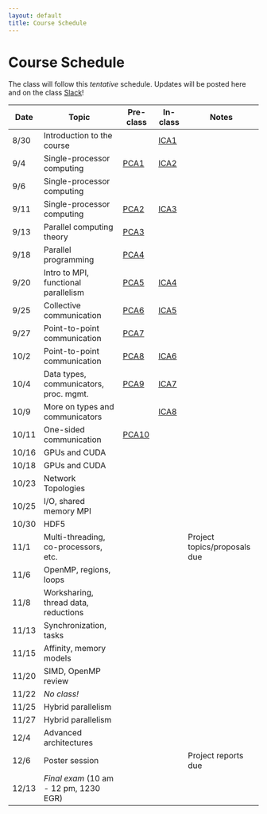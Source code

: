 ```yaml
---
layout: default
title: Course Schedule
---
```


# Course Schedule

The class will follow this _tentative_ schedule. Updates will be posted here and on the class [Slack](http://cmse-courses.slack.com)!

Date  | Topic                      | Pre-class | In-class | Notes
------|----------------------------|-----------|----------|------
8/30  | Introduction to the course |                             | [ICA1](assignments/ica1.md) |
9/4   | Single-processor computing | [PCA1](assignments/pca1.md) | [ICA2](assignments/ica2.md) |
9/6   | Single-processor computing | | |
9/11  | Single-processor computing | [PCA2](assignments/pca2.md) | [ICA3](assignments/ica3.md) |
9/13  | Parallel computing theory  | [PCA3](assignments/pca3.md)| |
9/18  | Parallel programming       | [PCA4](assignments/pca4.md) | |
9/20  | Intro to MPI, functional parallelism   | [PCA5](assignments/pca5.md) | [ICA4](assignments/ica4.md) |
9/25  | Collective communication | [PCA6](assignments/pca6.md) | [ICA5](assignments/ica5.md) |
9/27  | Point-to-point communication | [PCA7](assignments/pca7.md) | |
10/2  | Point-to-point communication | [PCA8](assignments/pca8.md) | [ICA6](assignments/ica6.md) |
10/4  | Data types, communicators, proc. mgmt.    | [PCA9](assignments/pca9.md) | [ICA7](assignments/ica7.md) |
10/9  | More on types and communicators | | [ICA8](assignments/ica8.md) |
10/11 | One-sided communication         | [PCA10](assignments/pca10.md) | |
10/16 | GPUs and CUDA | | |
10/18 | GPUs and CUDA | | |
10/23 | Network Topologies     | | |
10/25 | I/O, shared memory MPI   | | |
10/30 | HDF5 | | |
11/1  | Multi-threading, co-processors, etc.     | | | Project topics/proposals due
11/6  | OpenMP, regions, loops | | |
11/8  | Worksharing, thread data, reductions | | |
11/13 | Synchronization, tasks     | | |
11/15 | Affinity, memory models    | | |
11/20 | SIMD, OpenMP review        | | |
11/22 | _No class!_                | | |
11/25 | Hybrid parallelism         | | |
11/27 | Hybrid parallelism         | | |
12/4  | Advanced architectures     | | |
12/6  | Poster session             | | | Project reports due
12/13 | _Final exam_ (10 am - 12 pm, 1230 EGR) | | |